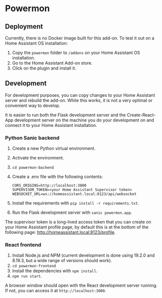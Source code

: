 # Powermon

## Deployment

Currently, there is no Docker image built for this add-on. To test it out on a Home Assistant OS 
installation:

1. Copy the `powermon` folder to `/addons` on your Home Assistant OS installation. 
2. Go to the Home Assistant Add-on store.
3. Click on the plugin and install it.


## Development

For development purposes, you can copy changes to your Home Assistant server and rebuild the add-on. 
While this works, it is not a very optimal or convenient way to develop.

It is easier to run both the Flask development server and the Create-React-App development server on the
machine you do your development on and connect it to your Home Assistant installation.

### Python Sanic backend

1. Create a new Python virtual environment.
2. Activate the environment.
3. `cd powermon-backend`
4. Create a .env file with the following contents:

   ```
   CORS_ORIGINS=http://localhost:3000
   SUPERVISOR_TOKEN=<your Home Assistant Supervisor token>
   WEBSOCKET_URL=ws://homeassistant.local:8123/api/websocket
   ```

5. Install the requirements with `pip install -r requirements.txt`.
6. Run the Flask development server with `sanic powermon.app`.

The supervisor token is a long-lived access token that you can create on your Home Assistant profile page,
by default this is at the bottom of the following page: http://homeassistant.local:8123/profile.

### React frontend

1. Install Node.js and NPM (current development is done using 19.2.0 and 8.19.3, but a wide range of versions should work).
2. `cd powermon-frontend`
3. Install the dependencies with `npm install`.
4. `npm run start`.

A browser window should open with the React development server running. If not, you can access it at `http://localhost:3000`.